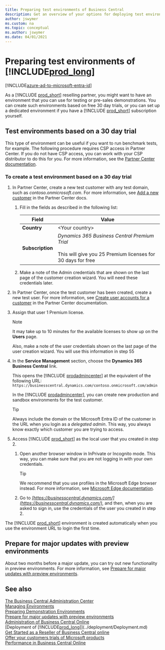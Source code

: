 ```yaml
---
title: Preparing test environments of Business Central
description: Get an overview of your options for deploying test environments for Dynamics 365 Business Central for performance testing.
author: jswymer
ms.custom: na
ms.topic: conceptual
ms.author: jswymer
ms.date: 04/01/2021
---
```


# Preparing test environments of [!INCLUDE[prod_long](../developer/includes/prod_long.md)]

[!INCLUDE[azure-ad-to-microsoft-entra-id](~/../shared-content/shared/azure-ad-to-microsoft-entra-id.md)]

As a [!INCLUDE [prod_short](../developer/includes/prod_short.md)] reselling partner, you might want to have an environment that you can use for testing or pre-sales demonstrations. You can create such environments based on free 30 day trials, or you can set up a dedicated environment if you have a [!INCLUDE [prod_short](../developer/includes/prod_short.md)] subscription yourself.  

## Test environments based on a 30 day trial

This type of environment can be useful if you want to run benchmark tests, for example. The following procedure requires CSP access in Partner Center. If you do not have CSP access, you can work with your CSP distributor to do this for you. For more information, see the [Partner Center documentation](/partner-center/customer-subscriptions).  

### To create a test environment based on a 30 day trial

1. In Partner Center, create a new test customer with any test domain, such as *contoso.onmicrosoft.com*. For more information, see [Add a new customer](/partner-center/add-a-new-customer) in the Partner Center docs.

    1. Fill in the fields as described in the following list:

        |Field  |Value  |
        |-------|-------|
        |**Country**| \<Your country\> |
        |**Subscription**     | *Dynamics 365 Business Central Premium Trial* </br></br>This will give you 25 Premium licenses for 30 days for free|

    2. Make a note of the Admin credentials that are shown on the last page of the customer creation wizard. You will need these credentials later.  

2. In Partner Center, once the test customer has been created, create a new test user. For more information, see [Create user accounts for a customer](/partner-center/assign-licenses-to-users#create-user-accounts-for-a-customer) in the Partner Center documentation.

3. Assign that user 1 Premium license.

    > [!NOTE]
    > It may take up to 10 minutes for the available licenses to show up on the **Users** page.

    Also, make a note of the user credentials shown on the last page of the user creation wizard. You will use this information in step 55

4. In the **Service Management** section, choose the **Dynamics 365 Business Central** link.

    This opens the [!INCLUDE [prodadmincenter](../developer/includes/prodadmincenter.md)] at the equivalent of the following URL: `https://businesscentral.dynamics.com/contoso.onmicrosoft.com/admin`

    In the [!INCLUDE [prodadmincenter](../developer/includes/prodadmincenter.md)], you can create new production and sandbox environments for the test customer.

    > [!TIP]
    > Always include the domain or the Microsoft Entra ID of the customer in the URL when you login as a *delegated admin*. This way, you always know exactly which customer you are trying to access.

5. Access [!INCLUDE [prod_short](../developer/includes/prod_short.md)] as the local user that you created in step 2.

    1. Open another browser window in InPrivate or Incognito mode. This way, you can make sure that you are not logging in with your own credentials.

        > [!TIP]
        > We recommend that you use profiles in the Microsoft Edge browser instead. For more information, see [Microsoft Edge documentation](/microsoft-edge/).

    2. Go to *[https://businesscentral.dynamics.com/](https://businesscentral.dynamics.com/)*, and then, when you are asked to sign in, use the credentials of the user you created in step 2.

The [!INCLUDE [prod_short](../developer/includes/prod_short.md)] environment is created automatically when you use the environment URL to login the first time.  

## Prepare for major updates with preview environments

About two months before a major update, you can try out new functionality in preview environments. For more information, see [Prepare for major updates with preview environments](preview-environments.md).  

## See also

[The Business Central Administration Center](tenant-admin-center.md)  
[Managing Environments](tenant-admin-center-environments.md)  
[Preparing Demonstration Environments](demo-environment.md)  
[Prepare for major updates with preview environments](preview-environments.md)  
[Administration of Business Central Online](tenant-administration.md)  
[Deployment of [!INCLUDE[prod_long](../developer/includes/prod_long.md)]](../deployment/Deployment.md)  
[Get Started as a Reseller of Business Central online](get-started-online.md)  
[Offer your customers trials of Microsoft products](/partner-center/offer-your-customers-trials-of-microsoft-products)  
[Performance in Business Central Online](../performance/performance-online.md)   

